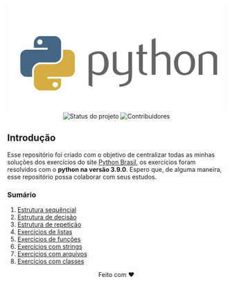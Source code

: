 <p align="center">
    <img width="500" src="./imagens/logo-projeto.png" title="Logo do projeto"><br />
    <img src="https://img.shields.io/maintenance/no/2021?style=for-the-badge" title="Status do projeto">
    <img src="https://img.shields.io/github/contributors/joaovictorvilela/Python-Brasil-Exercicios?style=for-the-badge" title="Contribuidores">
</p>

## Introdução
Esse repositório foi criado com o objetivo de centralizar todas as minhas soluções dos exercícios do site [Python Brasil](https://wiki.python.org.br/PythonBrasil), os exercícios foram resolvidos com o <strong>python na versão 3.9.0</strong>. Espero que, de alguma maneira, esse repositório possa colaborar com seus estudos.

### Sumário
1.  [Estrutura sequêncial](https://github.com/joaovictorvilela/Python-Brasil-Exercicios/blob/main/01%20-%20Estrutura%20Sequ%C3%AAncial/README.md)
2.  [Estrutura de decisão](https://github.com/joaovictorvilela/Python-Brasil-Exercicios/blob/main/02%20-%20Estrutura%20de%20Decis%C3%A3o/README.md)
3.  [Estrutura de repetição](https://github.com/joaovictorvilela/Python-Brasil-Exercicios/blob/main/03%20-%20Estrutura%20de%20Repeti%C3%A7%C3%A3o/README.md)
4.  [Exercícios de listas](https://github.com/joaovictorvilela/Python-Brasil-Exercicios/blob/main/04%20-%20Exerc%C3%ADcios%20de%20Listas/README.md)
5.  [Exercícios de funções](https://github.com/joaovictorvilela/Python-Brasil-Exercicios/blob/main/05%20-%20Exerc%C3%ADcios%20de%20Fun%C3%A7%C3%B5es/README.md)
6.  [Exercícios com strings](https://github.com/joaovictorvilela/Python-Brasil-Exercicios/blob/main/06%20-%20Exerc%C3%ADcios%20com%20Strings/README.md)
7.  [Exercícios com arquivos](https://github.com/joaovictorvilela/Python-Brasil-Exercicios/blob/main/07%20-%20Exerc%C3%ADcios%20com%20Arquivos/README.md)
8.  [Exercícios com classes](https://github.com/joaovictorvilela/Python-Brasil-Exercicios/blob/main/08%20-%20Exerc%C3%ADcios%20de%20Classes/README.md)
<p align="center"> Feito com ❤️ </p>
